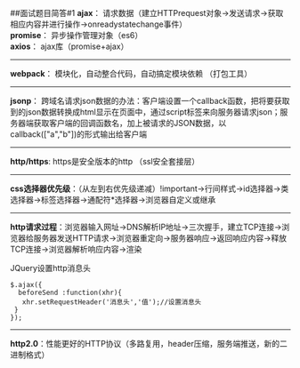##面试题目简答#1
**ajax**： 请求数据（建立HTTPrequest对象→发送请求→获取相应内容并进行操作→onreadystatechange事件）  
**promise**： 异步操作管理对象（es6）  
**axios**： ajax库（promise+ajax）

----------

**webpack**： 模块化，自动整合代码，自动搞定模块依赖 （打包工具）  

----------
**jsonp**： 跨域名请求json数据的办法：客户端设置一个callback函数，把将要获取到的json数据转换成html显示在页面中，通过script标签来向服务器请求json；服务器端获取客户端的回调函数名，加上被请求的JSON数据，以callback(["a","b"])的形式输出给客户端  
  

----------

**http/https**: https是安全版本的http （ssl安全套接层）  
  

----------
**css选择器优先级**：（从左到右优先级递减）!important→行间样式→id选择器→类选择器→标签选择器→通配符*选择器→浏览器自定义或继承  
  

----------
**http请求过程**：浏览器输入网址→DNS解析IP地址→三次握手，建立TCP连接→浏览器给服务器发送HTTP请求→浏览器重定向→服务器响应→返回响应内容→释放TCP连接→浏览器解析响应内容→渲染  
  
JQuery设置http消息头  

    $.ajax({  
      beforeSend :function(xhr){  
       xhr.setRequestHeader('消息头','值');//设置消息头  
     }  
    });  
    

----------
**http2.0**：性能更好的HTTP协议（多路复用，header压缩，服务端推送，新的二进制格式）